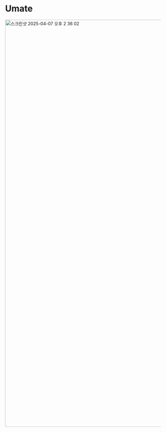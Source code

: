 # Umate

<img width="1315" alt="스크린샷 2025-04-07 오후 2 36 02" src="https://github.com/user-attachments/assets/d5b7a678-fbb8-4eb5-bb7b-426c139d33ed" />

